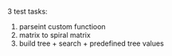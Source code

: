 3 test tasks:

1. parseint custom functioon
2. matrix to spiral matrix
3. build tree + search + predefined tree values
